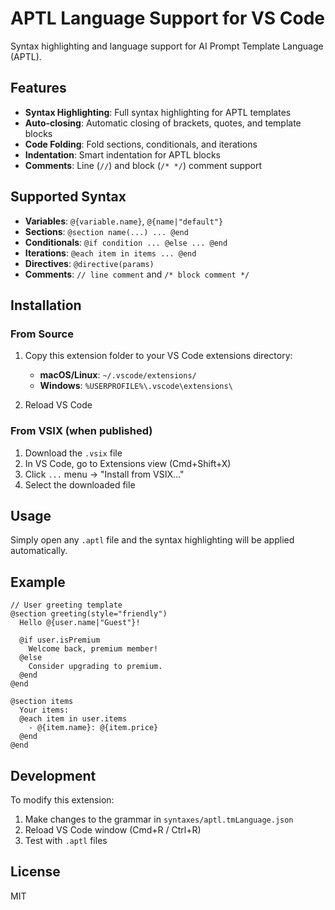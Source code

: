 # APTL Language Support for VS Code

Syntax highlighting and language support for AI Prompt Template Language (APTL).

## Features

- **Syntax Highlighting**: Full syntax highlighting for APTL templates
- **Auto-closing**: Automatic closing of brackets, quotes, and template blocks
- **Code Folding**: Fold sections, conditionals, and iterations
- **Indentation**: Smart indentation for APTL blocks
- **Comments**: Line (`//`) and block (`/* */`) comment support

## Supported Syntax

- **Variables**: `@{variable.name}`, `@{name|"default"}`
- **Sections**: `@section name(...) ... @end`
- **Conditionals**: `@if condition ... @else ... @end`
- **Iterations**: `@each item in items ... @end`
- **Directives**: `@directive(params)`
- **Comments**: `// line comment` and `/* block comment */`

## Installation

### From Source

1. Copy this extension folder to your VS Code extensions directory:
   - **macOS/Linux**: `~/.vscode/extensions/`
   - **Windows**: `%USERPROFILE%\.vscode\extensions\`

2. Reload VS Code

### From VSIX (when published)

1. Download the `.vsix` file
2. In VS Code, go to Extensions view (Cmd+Shift+X)
3. Click `...` menu → "Install from VSIX..."
4. Select the downloaded file

## Usage

Simply open any `.aptl` file and the syntax highlighting will be applied automatically.

## Example

```aptl
// User greeting template
@section greeting(style="friendly")
  Hello @{user.name|"Guest"}!

  @if user.isPremium
    Welcome back, premium member!
  @else
    Consider upgrading to premium.
  @end
@end

@section items
  Your items:
  @each item in user.items
    - @{item.name}: @{item.price}
  @end
@end
```

## Development

To modify this extension:

1. Make changes to the grammar in `syntaxes/aptl.tmLanguage.json`
2. Reload VS Code window (Cmd+R / Ctrl+R)
3. Test with `.aptl` files

## License

MIT
